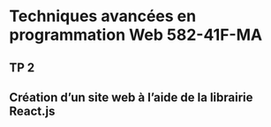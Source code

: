 # Techniques avancées en programmation Web 582-41F-MA

## TP 2
## Création d’un site web à l’aide de la librairie React.js
